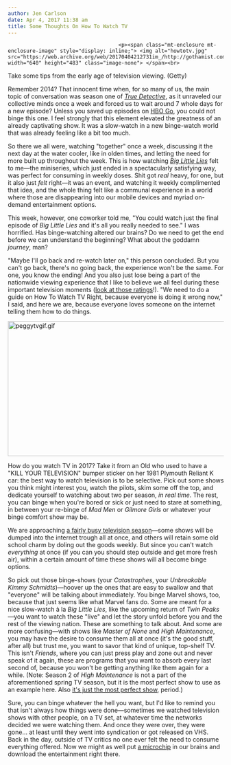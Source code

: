 ```yaml
---
author: Jen Carlson
date: Apr 4, 2017 11:38 am
title: Some Thoughts On How To Watch TV
---
```


	
										<p><span class="mt-enclosure mt-enclosure-image" style="display: inline;"> <img alt="howtotv.jpg" src="https://web.archive.org/web/20170404212731im_/http://gothamist.com/attachments/arts_jen/howtotv.jpg" width="640" height="483" class="image-none"> </span><br>
<span class="photo_caption">Take some tips from the early age of television viewing. (Getty)</span></p>

<p>Remember 2014? That innocent time when, for so many of us, the main topic of conversation was season one of <a href="https://web.archive.org/web/20170404212731/http://gothamist.com/tags/truedetective"><em>True Detective</em></a>, as it unraveled our collective minds once a week and forced us to wait around 7 whole days for a new episode? Unless you saved up episodes on <a href="https://web.archive.org/web/20170404212731/https://www.washingtonpost.com/news/morning-mix/wp/2014/03/10/true-detective-finale-crashes-hbo-go/?utm_term=.28bdce9f9923">HBO Go</a>, you could not binge this one. I feel strongly that this element elevated the greatness of an already captivating show. It was a slow-watch in a new binge-watch world that was already feeling like a bit too much.</p>

<p>So there we all were, watching &quot;together&quot; once a week, discussing it the next day at the water cooler, like in olden times, and letting the need for more built up throughout the week. This is how watching <a href="https://web.archive.org/web/20170404212731/http://previously.tv/shows/big-little-lies/"><em>Big Little Lies</em></a> felt to me&#x2014;the miniseries, which just ended in a spectacularly satisfying way, was perfect for consuming in weekly doses. Shit got <em>real</em> heavy, for one, but it also just <em>felt</em> right&#x2014;it was an event, and watching it weekly complimented that idea, and the whole thing felt like a communal experience in a world where those are disappearing into our mobile devices and myriad on-demand entertainment options.</p>

<p>This week, however, one coworker told me, &quot;You could watch just the final episode of <em>Big Little Lies</em> and it&apos;s all you really needed to see.&quot; I was horrified. Has binge-watching altered our brains? Do we need to get the end before we can understand the beginning? What about the goddamn <em>journey</em>, man? </p>

<p>&quot;Maybe I&apos;ll go back and re-watch later on,&quot; this person concluded. But you can&apos;t go back, there&apos;s no going back, the experience won&apos;t be the same. For one, you know the ending! And you also just lose being a part of the nationwide viewing experience that I like to believe we all feel during these important television moments (<a href="https://web.archive.org/web/20170404212731/http://www.vulture.com/2017/04/hbo-big-little-lies-season-finale-hits-a-ratings-high.html">look at those ratings</a>!). &quot;We need to do a guide on How To Watch TV Right, because everyone is doing it wrong now,&quot; I said, and here we are, because everyone loves someone on the internet telling them how to do things.</p>

<p><span class="mt-enclosure mt-enclosure-image" style="display: inline;"> <img alt="peggytvgif.gif" src="https://web.archive.org/web/20170404212731im_/http://gothamist.com/attachments/arts_jen/peggytvgif.gif" width="640" height="314" class="image-none"> </span></p>

<p>How do you watch TV in 2017? Take it from an Old who used to have a &quot;KILL YOUR TELEVISION&quot; bumper sticker on her 1981 Plymouth Reliant K car: the best way to watch television is to be selective. Pick out some shows you think might interest you, watch the pilots, skim some off the top, and dedicate yourself to watching about two per season, <em>in real time</em>. The rest, you can binge when you&apos;re bored or sick or just need to stare at something, in between your re-binge of <em>Mad Men</em> or <em>Gilmore Girls</em> or whatever your binge comfort show may be.</p>

<p>We are approaching <a href="https://web.archive.org/web/20170404212731/http://laist.com/2017/03/21/spring_2017_tv_guide.php">a fairly busy television season</a>&#x2014;some shows will be dumped into the internet trough all at once, and others will retain some old school charm by doling out the goods weekly. But since you can&apos;t watch <em>everything</em> at once (if you can you should step outside and get more fresh air), within a certain amount of time these shows will all become binge options.</p>

<p>So pick out those binge-shows (your <em>Catastrophes</em>, your <em>Unbreakable Kimmy Schmidts</em>)&#x2014;hoover up the ones that are easy to swallow and that &quot;everyone&quot; will be talking about immediately. You binge Marvel shows, too, because that just seems like what Marvel fans do. Some are meant for a nice slow-watch &#xE0; la <em>Big Little Lies</em>, like the upcoming return of <em>Twin Peaks</em>&#x2014;you want to watch these &quot;live&quot; and let the story unfold before you and the rest of the viewing nation. These are something to talk about. And some are more confusing&#x2014;with shows like <em>Master of None</em> and <em>High Maintenance</em>, you may have the desire to consume them all at once (it&apos;s the good stuff, after all) but trust me, you want to savor that kind of unique, top-shelf TV. This isn&apos;t <em>Friends</em>, where you can just press play and zone out and never speak of it again, these are programs that you want to absorb every last second of, because you won&apos;t be getting anything like them again for a while. (Note: Season 2 of <em>High Maintenance</em> is not a part of the aforementioned spring TV season, but it is the most perfect show to use as an example here. Also <a href="https://web.archive.org/web/20170404212731/http://gothamist.com/2016/09/13/high_maintenance_review.php">it&apos;s just the most perfect show</a>, period.)</p>

<p>Sure, you can binge whatever the hell you want, but I&apos;d like to remind you that isn&apos;t always how things were done&#x2014;sometimes we watched television shows with other people, on a TV set, at whatever time the networks decided we were watching them. And once they were over, they were gone... at least until they went into syndication or got released on VHS.  Back in the day, outside of TV critics no one ever felt the need to consume everything offered. Now we might as well put <a href="https://web.archive.org/web/20170404212731/http://www.sacbee.com/news/business/technology/article142351654.html">a microchip</a> in our brains and download the entertainment right there.</p>					
										
									
				